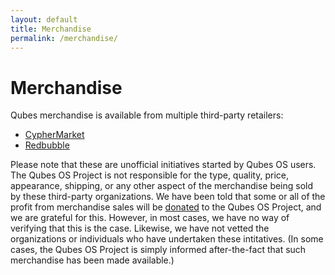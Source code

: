 ```yaml
---
layout: default
title: Merchandise
permalink: /merchandise/
---
```


# Merchandise

Qubes merchandise is available from multiple third-party retailers:

 - [CypherMarket]
 - [Redbubble]

Please note that these are unofficial initiatives started by Qubes OS users.
The Qubes OS Project is not responsible for the type, quality, price, appearance, shipping, or any other aspect of the merchandise being sold by these third-party organizations.
We have been told that some or all of the profit from merchandise sales will be [donated] to the Qubes OS Project, and we are grateful for this.
However, in most cases, we have no way of verifying that this is the case.
Likewise, we have not vetted the organizations or individuals who have undertaken these intitatives.
(In some cases, the Qubes OS Project is simply informed after-the-fact that such merchandise has been made available.)


[CypherMarket]: https://cyphermarket.com/product-tag/qubes/
[Redbubble]: https://www.redbubble.com/people/verifiablelist/works/41211269-qubes-os
[donated]: /donate/

